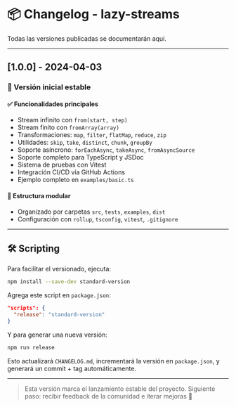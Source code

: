 # 📦 Changelog - lazy-streams

Todas las versiones publicadas se documentarán aquí.

---

## [1.0.0] - 2024-04-03
### 🚀 Versión inicial estable

#### ✅ Funcionalidades principales
- Stream infinito con `from(start, step)`
- Stream finito con `fromArray(array)`
- Transformaciones: `map`, `filter`, `flatMap`, `reduce`, `zip`
- Utilidades: `skip`, `take`, `distinct`, `chunk`, `groupBy`
- Soporte asíncrono: `forEachAsync`, `takeAsync`, `fromAsyncSource`
- Soporte completo para TypeScript y JSDoc
- Sistema de pruebas con Vitest
- Integración CI/CD vía GitHub Actions
- Ejemplo completo en `examples/basic.ts`

#### 📁 Estructura modular
- Organizado por carpetas `src`, `tests`, `examples`, `dist`
- Configuración con `rollup`, `tsconfig`, `vitest`, `.gitignore`

---

## 🛠 Scripting

Para facilitar el versionado, ejecuta:

```bash
npm install --save-dev standard-version
```

Agrega este script en `package.json`:

```json
"scripts": {
  "release": "standard-version"
}
```

Y para generar una nueva versión:

```bash
npm run release
```

Esto actualizará `CHANGELOG.md`, incrementará la versión en `package.json`, y generará un commit + tag automáticamente.

---

> Esta versión marca el lanzamiento estable del proyecto.
> Siguiente paso: recibir feedback de la comunidad e iterar mejoras 🚀
